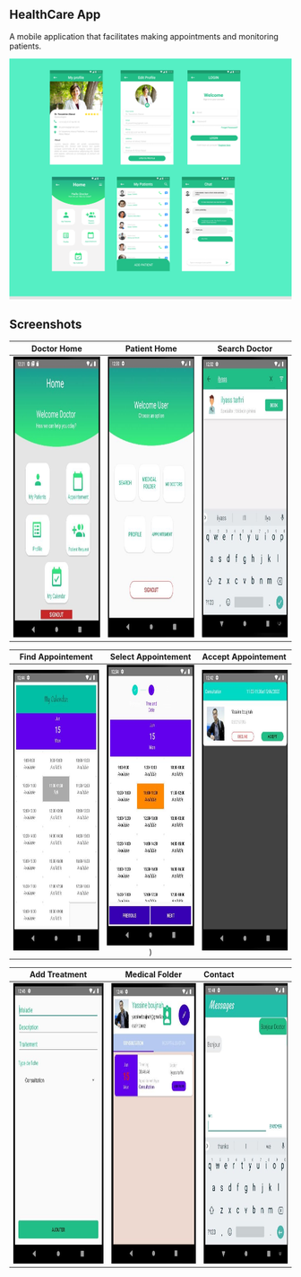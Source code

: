 ## HealthCare App
A mobile application that facilitates making appointments and monitoring patients.

<img src="Screenshots/App_ui.png"/>


## Screenshots

  Doctor Home                 |    Patient Home        | Search Doctor
:-------------------------:|:-------------------------:|:-------------------------:
<img src="Screenshots/Doctor_home.jpg" height="500em" />|<img src="Screenshots/Patient_home.jpg" height="500em" />|<img src="Screenshots/Search_doctor.jpg" height="500em" />

  Find Appointement                 |    Select Appointement        | Accept Appointement
:-------------------------:|:-------------------------:|:----------------------
<img src="Screenshots/Appointment_1.jpg" height="500em" />|<img src="Screenshots/Appointment_2.jpg" height="500em" />)|<img src="Screenshots/Appointment_3.jpg" height="500em" />

  Add Treatment                |    Medical Folder        | Contact
:-------------------------:|:-------------------------:|:----------------------
<img src="Screenshots/Medical_folder_1.jpg" height="500em" />|<img src="Screenshots/Medical_folder_2.jpg" height="500em" />|<img src="Screenshots/Medical_folder_3.jpg" height="500em" />

